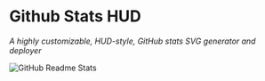 # <i class="fa-brands fa-github fa-spin"></i> Github Stats HUD <i class="fa-solid fa-chart-line fa-fade"></i>
*A highly customizable, HUD-style, GitHub stats SVG generator and deployer*

![GitHub Readme Stats](https://github-stats-hud.vercel.app/api/github-status?username=gh0stintheshe11)
